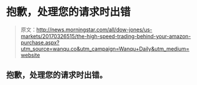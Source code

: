 # 抱歉，处理您的请求时出错

> 原文：<http://news.morningstar.com/all/dow-jones/us-markets/20170326515/the-high-speed-trading-behind-your-amazon-purchase.aspx?utm_source=wanqu.co&utm_campaign=Wanqu+Daily&utm_medium=website>

## 抱歉，处理您的请求时出错。
